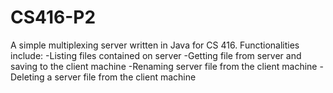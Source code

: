 # CS416-P2

A simple multiplexing server written in Java for CS 416. Functionalities include:
  -Listing files contained on server
  -Getting file from server and saving to the client machine
  -Renaming server file from the client machine
  -Deleting a server file from the client machine
